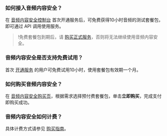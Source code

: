 ### 如何接入音频内容安全？
在 [音频内容安全控制台](https://console.cloud.tencent.com/cms/audio) 首次开通服务后，可免费获得10小时音频的测试套餐包，即可通过 API 调用使用服务。
>!免费套餐包到期后，请 [购买正式服务](https://buy.cloud.tencent.com/cms?type=ams)，否则将无法继续使用音频内容安全。

### 音频内容安全是否支持免费试用？
首次 [开通服务](https://console.cloud.tencent.com/cms/audio) 的用户可免费试用10小时，使用套餐包有效期一个月。

### 如何购买音频内容安全？
在 [音频内容安全购买页](https://buy.cloud.tencent.com/cms?type=ams)，根据需求选择预付费套餐包，单击**立即购买**，完成支付即购买成功。

### 音频内容安全如何计费？
具体计费方式请参见 [购买指南](https://cloud.tencent.com/document/product/1219/43639)。
